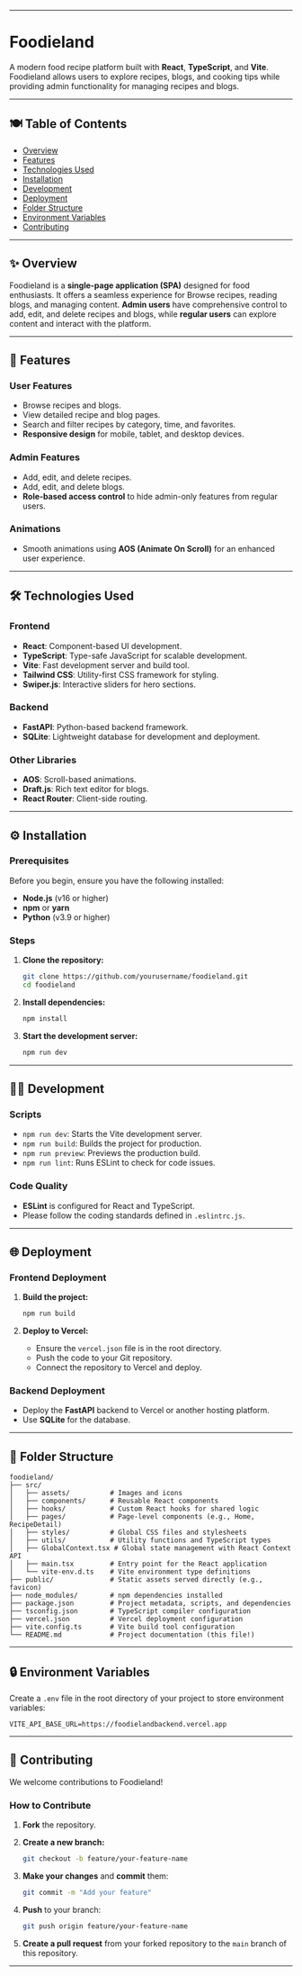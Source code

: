-----

# Foodieland

A modern food recipe platform built with **React**, **TypeScript**, and **Vite**. Foodieland allows users to explore recipes, blogs, and cooking tips while providing admin functionality for managing recipes and blogs.

-----

## 🍽️ Table of Contents

  * [Overview](https://www.google.com/search?q=%23overview)
  * [Features](https://www.google.com/search?q=%23features)
  * [Technologies Used](https://www.google.com/search?q=%23technologies-used)
  * [Installation](https://www.google.com/search?q=%23installation)
  * [Development](https://www.google.com/search?q=%23development)
  * [Deployment](https://www.google.com/search?q=%23deployment)
  * [Folder Structure](https://www.google.com/search?q=%23folder-structure)
  * [Environment Variables](https://www.google.com/search?q=%23environment-variables)
  * [Contributing](https://www.google.com/search?q=%23contributing)

-----

## ✨ Overview

Foodieland is a **single-page application (SPA)** designed for food enthusiasts. It offers a seamless experience for Browse recipes, reading blogs, and managing content. **Admin users** have comprehensive control to add, edit, and delete recipes and blogs, while **regular users** can explore content and interact with the platform.

-----

## 🚀 Features

### User Features

  * Browse recipes and blogs.
  * View detailed recipe and blog pages.
  * Search and filter recipes by category, time, and favorites.
  * **Responsive design** for mobile, tablet, and desktop devices.

### Admin Features

  * Add, edit, and delete recipes.
  * Add, edit, and delete blogs.
  * **Role-based access control** to hide admin-only features from regular users.

### Animations

  * Smooth animations using **AOS (Animate On Scroll)** for an enhanced user experience.

-----

## 🛠️ Technologies Used

### Frontend

  * **React**: Component-based UI development.
  * **TypeScript**: Type-safe JavaScript for scalable development.
  * **Vite**: Fast development server and build tool.
  * **Tailwind CSS**: Utility-first CSS framework for styling.
  * **Swiper.js**: Interactive sliders for hero sections.

### Backend

  * **FastAPI**: Python-based backend framework.
  * **SQLite**: Lightweight database for development and deployment.

### Other Libraries

  * **AOS**: Scroll-based animations.
  * **Draft.js**: Rich text editor for blogs.
  * **React Router**: Client-side routing.

-----

## ⚙️ Installation

### Prerequisites

Before you begin, ensure you have the following installed:

  * **Node.js** (v16 or higher)
  * **npm** or **yarn**
  * **Python** (v3.9 or higher)

### Steps

1.  **Clone the repository:**

    ```bash
    git clone https://github.com/yourusername/foodieland.git
    cd foodieland
    ```

2.  **Install dependencies:**

    ```bash
    npm install
    ```

3.  **Start the development server:**

    ```bash
    npm run dev
    ```

-----

## 👨‍💻 Development

### Scripts

  * `npm run dev`: Starts the Vite development server.
  * `npm run build`: Builds the project for production.
  * `npm run preview`: Previews the production build.
  * `npm run lint`: Runs ESLint to check for code issues.

### Code Quality

  * **ESLint** is configured for React and TypeScript.
  * Please follow the coding standards defined in `.eslintrc.js`.

-----

## 🌐 Deployment

### Frontend Deployment

1.  **Build the project:**

    ```bash
    npm run build
    ```

2.  **Deploy to Vercel:**

      * Ensure the `vercel.json` file is in the root directory.
      * Push the code to your Git repository.
      * Connect the repository to Vercel and deploy.

### Backend Deployment

  * Deploy the **FastAPI** backend to Vercel or another hosting platform.
  * Use **SQLite** for the database.

-----

## 📂 Folder Structure

```
foodieland/
├── src/
│   ├── assets/          # Images and icons
│   ├── components/      # Reusable React components
│   ├── hooks/           # Custom React hooks for shared logic
│   ├── pages/           # Page-level components (e.g., Home, RecipeDetail)
│   ├── styles/          # Global CSS files and stylesheets
│   ├── utils/           # Utility functions and TypeScript types
│   ├── GlobalContext.tsx # Global state management with React Context API
│   ├── main.tsx         # Entry point for the React application
│   └── vite-env.d.ts    # Vite environment type definitions
├── public/              # Static assets served directly (e.g., favicon)
├── node_modules/        # npm dependencies installed
├── package.json         # Project metadata, scripts, and dependencies
├── tsconfig.json        # TypeScript compiler configuration
├── vercel.json          # Vercel deployment configuration
├── vite.config.ts       # Vite build tool configuration
└── README.md            # Project documentation (this file!)
```

-----

## 🔒 Environment Variables

Create a `.env` file in the root directory of your project to store environment variables:

```
VITE_API_BASE_URL=https://foodielandbackend.vercel.app
```

-----

## 👋 Contributing

We welcome contributions to Foodieland\!

### How to Contribute

1.  **Fork** the repository.

2.  **Create a new branch:**

    ```bash
    git checkout -b feature/your-feature-name
    ```

3.  **Make your changes** and **commit** them:

    ```bash
    git commit -m "Add your feature"
    ```

4.  **Push** to your branch:

    ```bash
    git push origin feature/your-feature-name
    ```

5.  **Create a pull request** from your forked repository to the `main` branch of this repository.

-----
